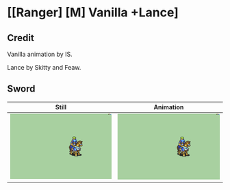# [\[Ranger\] \[M\] Vanilla +Lance]

## Credit

Vanilla animation by IS.

Lance by Skitty and Feaw.
	
## Sword

| Still | Animation |
| :---: | :-------: |
| ![Sword still](./Sword_000.png) | ![Sword animation](./Sword.gif) |
